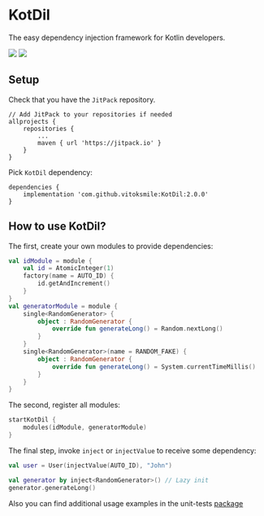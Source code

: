 # KotDil
The easy dependency injection framework for Kotlin developers.

[![](https://jitpack.io/v/vitoksmile/KotDil.svg)](https://jitpack.io/#vitoksmile/KotDil)
[![](https://jitci.com/gh/vitoksmile/KotDil/svg)](https://jitci.com/gh/vitoksmile/KotDil)

## Setup
Check that you have the `JitPack` repository.
```
// Add JitPack to your repositories if needed
allprojects {
    repositories {
        ...
        maven { url 'https://jitpack.io' }
    }
}
```
Pick `KotDil` dependency:
```
dependencies {
    implementation 'com.github.vitoksmile:KotDil:2.0.0'
}
```

## How to use KotDil?
The first, create your own modules to provide dependencies:
```kotlin
val idModule = module {
    val id = AtomicInteger(1)
    factory(name = AUTO_ID) {
        id.getAndIncrement()
    }
}
val generatorModule = module {
    single<RandomGenerator> {
        object : RandomGenerator {
            override fun generateLong() = Random.nextLong()
        }
    }
    single<RandomGenerator>(name = RANDOM_FAKE) {
        object : RandomGenerator {
            override fun generateLong() = System.currentTimeMillis()
        }
    }
}
```

The second, register all modules:
```kotlin
startKotDil {
    modules(idModule, generatorModule)
}
```

The final step, invoke `inject` or `injectValue` to receive some dependency:
```kotlin
val user = User(injectValue(AUTO_ID), "John")

val generator by inject<RandomGenerator>() // Lazy init
generator.generateLong()
```

Also you can find additional usage examples in the unit-tests [package](https://github.com/vitoksmile/KotDil/tree/master/src/test/kotlin/com/vitoksmile/kotdil)
